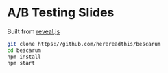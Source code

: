 # A/B Testing Slides

Built from [reveal.js](https://github.com/hakimel/reveal.js/)

```bash
git clone https://github.com/herereadthis/bescarum
cd bescarum
npm install
npm start
```
